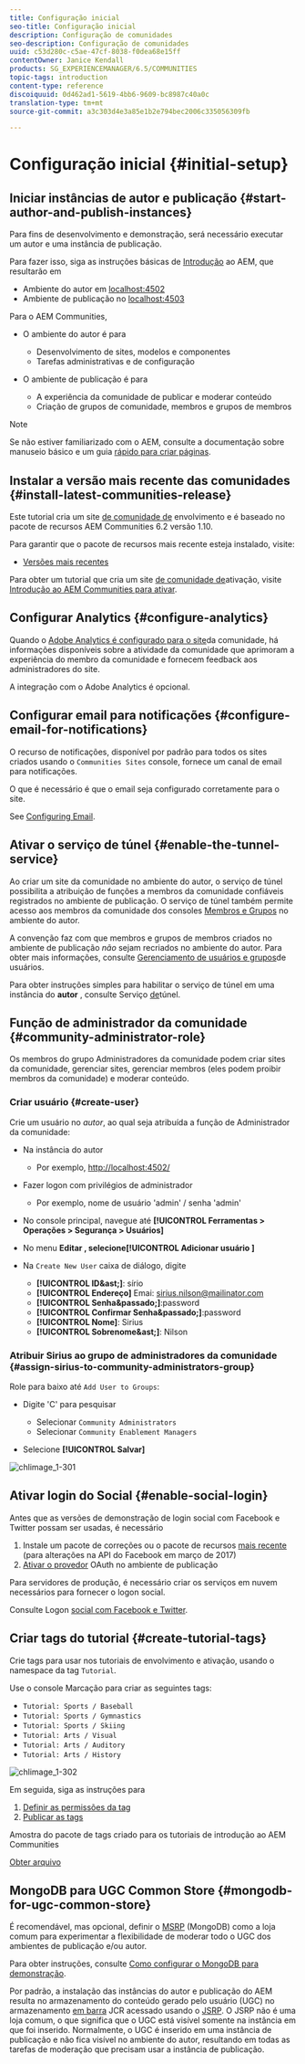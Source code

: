 ```yaml
---
title: Configuração inicial
seo-title: Configuração inicial
description: Configuração de comunidades
seo-description: Configuração de comunidades
uuid: c53d280c-c5ae-47cf-8038-f0dea68e15ff
contentOwner: Janice Kendall
products: SG_EXPERIENCEMANAGER/6.5/COMMUNITIES
topic-tags: introduction
content-type: reference
discoiquuid: 0d462ad1-5619-4bb6-9609-bc8987c40a0c
translation-type: tm+mt
source-git-commit: a3c303d4e3a85e1b2e794bec2006c335056309fb

---
```



# Configuração inicial {#initial-setup}

## Iniciar instâncias de autor e publicação {#start-author-and-publish-instances}

Para fins de desenvolvimento e demonstração, será necessário executar um autor e uma instância de publicação.

Para fazer isso, siga as instruções básicas de [Introdução](../../help/sites-deploying/deploy.md#getting-started) ao AEM, que resultarão em

* Ambiente do autor em [localhost:4502](http://localhost:4502/)
* Ambiente de publicação no [localhost:4503](http://localhost:4503/)

Para o AEM Communities,

* O ambiente do autor é para

   * Desenvolvimento de sites, modelos e componentes
   * Tarefas administrativas e de configuração

* O ambiente de publicação é para

   * A experiência da comunidade de publicar e moderar conteúdo
   * Criação de grupos de comunidade, membros e grupos de membros

>[!NOTE]
>
>Se não estiver familiarizado com o AEM, consulte a documentação sobre manuseio [](../../help/sites-authoring/basic-handling.md) básico e um guia [rápido para criar páginas](../../help/sites-authoring/qg-page-authoring.md).

## Instalar a versão mais recente das comunidades {#install-latest-communities-release}

Este tutorial cria um site [de comunidade de](overview.md#engagement-community) envolvimento e é baseado no pacote de recursos AEM Communities 6.2 versão 1.10.

Para garantir que o pacote de recursos mais recente esteja instalado, visite:

* [Versões mais recentes](deploy-communities.md#latest-releases)

Para obter um tutorial que cria um site [de comunidade de](overview.md#enablement-community)ativação, visite [Introdução ao AEM Communities para ativar](getting-started-enablement.md).

## Configurar Analytics {#configure-analytics}

Quando o [Adobe Analytics é configurado para o site](analytics.md)da comunidade, há informações disponíveis sobre a atividade da comunidade que aprimoram a experiência do membro da comunidade e fornecem feedback aos administradores do site.

A integração com o Adobe Analytics é opcional.

## Configurar email para notificações {#configure-email-for-notifications}

O recurso de notificações, disponível por padrão para todos os sites criados usando o `Communities Sites` console, fornece um canal de email para notificações.

O que é necessário é que o email seja configurado corretamente para o site.

See [Configuring Email](email.md).

## Ativar o serviço de túnel {#enable-the-tunnel-service}

Ao criar um site da comunidade no ambiente do autor, o serviço de túnel possibilita a atribuição de funções a membros da comunidade confiáveis registrados no ambiente de publicação. O serviço de túnel também permite acesso aos membros da comunidade dos consoles [Membros e Grupos](members.md) no ambiente do autor.

A convenção faz com que membros e grupos de membros criados no ambiente de publicação *não* sejam recriados no ambiente do autor. Para obter mais informações, consulte [Gerenciamento de usuários e grupos](users.md)de usuários.

Para obter instruções simples para habilitar o serviço de túnel em uma instância do **autor** , consulte Serviço [de](deploy-communities.md#tunnel-service-on-author)túnel.

## Função de administrador da comunidade {#community-administrator-role}

Os membros do grupo Administradores da comunidade podem criar sites da comunidade, gerenciar sites, gerenciar membros (eles podem proibir membros da comunidade) e moderar conteúdo.

### Criar usuário {#create-user}

Crie um usuário no *autor*, ao qual seja atribuída a função de Administrador da comunidade:

* Na instância do autor

   * Por exemplo, [http://localhost:4502/](http://localhost:4503/)

* Fazer logon com privilégios de administrador

   * Por exemplo, nome de usuário &#39;admin&#39; / senha &#39;admin&#39;

* No console principal, navegue até **[!UICONTROL Ferramentas > Operações > Segurança > Usuários]**
* No menu **Editar **, selecione**[!UICONTROL Adicionar usuário ]**

* Na `Create New User` caixa de diálogo, digite

   * **[!UICONTROL ID&amp;ast;]**: sírio
   * **[!UICONTROL Endereço]** Emai: sirius.nilson@mailinator.com
   * **[!UICONTROL Senha&amp;passado;]**:password
   * **[!UICONTROL Confirmar Senha&amp;passado;]**:password
   * **[!UICONTROL Nome]**: Sirius
   * **[!UICONTROL Sobrenome&amp;ast;]**: Nilson

### Atribuir Sirius ao grupo de administradores da comunidade {#assign-sirius-to-community-administrators-group}

Role para baixo até `Add User to Groups`:

* Digite &#39;C&#39; para pesquisar

   * Selecionar `Community Administrators`
   * Selecionar `Community Enablement Managers`

* Selecione **[!UICONTROL Salvar]**

![chlimage_1-301](assets/chlimage_1-301.png)

## Ativar login do Social {#enable-social-login}

Antes que as versões de demonstração de login social com Facebook e Twitter possam ser usadas, é necessário

1. Instale um pacote de correções ou o pacote de recursos [mais recente](deploy-communities.md#latestfeaturepack) (para alterações na API do Facebook em março de 2017)
1. [Ativar o provedor](social-login.md#adobe-granite-oauth-authentication-handler) OAuth no ambiente de publicação

Para servidores de produção, é necessário criar os serviços em nuvem necessários para fornecer o logon social.

Consulte Logon [social com Facebook e Twitter](social-login.md).

## Criar tags do tutorial {#create-tutorial-tags}

Crie tags para usar nos tutoriais de envolvimento e ativação, usando o namespace da tag `Tutorial`.

Use o console [](../../help/sites-administering/tags.md#tagging-console) Marcação para criar as seguintes tags:

* `Tutorial: Sports / Baseball`
* `Tutorial: Sports / Gymnastics`
* `Tutorial: Sports / Skiing`
* `Tutorial: Arts / Visual`
* `Tutorial: Arts / Auditory`
* `Tutorial: Arts / History`

![chlimage_1-302](assets/chlimage_1-302.png)

Em seguida, siga as instruções para

1. [Definir as permissões da tag](../../help/sites-administering/tags.md#setting-tag-permissions)
1. [Publicar as tags](../../help/sites-administering/tags.md#publishing-tags)

Amostra do pacote de tags criado para os tutoriais de introdução ao AEM Communities

[Obter arquivo](assets/tutorial_tags-v63.zip)

## MongoDB para UGC Common Store {#mongodb-for-ugc-common-store}

É recomendável, mas opcional, definir o [MSRP](msrp.md) (MongoDB) como a loja [](working-with-srp.md) comum para experimentar a flexibilidade de moderar todo o UGC dos ambientes de publicação e/ou autor.

Para obter instruções, consulte [Como configurar o MongoDB para demonstração](demo-mongo.md).

Por padrão, a instalação das instâncias do autor e publicação do AEM resulta no armazenamento do conteúdo gerado pelo usuário (UGC) no armazenamento [em barra](../../help/sites-deploying/platform.md) JCR acessado usando o [JSRP](jsrp.md). O JSRP não é uma loja comum, o que significa que o UGC está visível somente na instância em que foi inserido. Normalmente, o UGC é inserido em uma instância de publicação e não fica visível no ambiente do autor, resultando em todas as tarefas de moderação que precisam usar a instância de publicação.